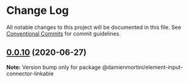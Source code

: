# Change Log

All notable changes to this project will be documented in this file.
See [Conventional Commits](https://conventionalcommits.org) for commit guidelines.

## [0.0.10](https://github.com/damienmortini/lib/compare/@damienmortini/element-input-connector-linkable@0.0.9...@damienmortini/element-input-connector-linkable@0.0.10) (2020-06-27)

**Note:** Version bump only for package @damienmortini/element-input-connector-linkable
